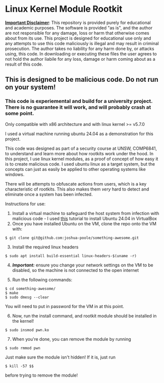 # Linux Kernel Module Rootkit

<ins>__Important Disclaimer__</ins>: This repository is provided purely for educational and academic purposes. The software is provided "as is", and the author are not responsible for any damage, loss or harm that otherwise comes about from its use. This project is designed for educational use only and any attempts to use this code maliciously is illegal and may result in criminal prosecution. The author takes no liability for any harm done by, or attacks using, this code. In downloading or executing these files the user agrees to not hold the author liabile for any loss, damage or harm coming about as a result of this code.

## This is designed to be malicious code. Do not run on your system!

### This code is experiemental and build for a university project. There is no guarantee it will work, and will probably crash at some point.

Only compatible with x86 architecture and with linux kernel >= v5.7.0

I used a virtual machine running ubuntu 24.04 as a demonstration for this project.

This code was designed as part of a security course at UNSW, COMP6841, to understand and learn more about how rootkits
work under the hood. In this project, I use linux kernel modules, as a proof of concept of how easy it is to create
malicious code. I used ubuntu linux as a target system, but the concepts can just as easily be applied to other
operating systems like windows.

There will be attempts to obfuscate actions from users, which is a key characteristic of rootkits. This also makes them
*very* hard to detect and eliminate once a system has been infected.

Instructions for use:
1. Install a virtual machine to safeguard the host system from infection with malicious code - I used [this](https://www.youtube.com/watch?v=QXdFTEPXJ4M) tutorial to install Ubuntu 24.04 in VirtualBox
2. Once you have installed Ubuntu on the VM, clone the repo onto the VM with:
```git
$ git clone git@github.com:joshua-poole/something-awesome.git
```

3. Install the required linux headers
```shell
$ sudo apt install build-essential linux-headers-$(uname -r)
```

4. ***Important:*** ensure you change your network settings on the VM to be disabled, so the machine is not connected to the open internet

5. Run the following commands:
```shell
$ cd something-awesome/
$ make
$ sudo dmesg --clear
```
You will need to put in password for the VM in at this point.

6. Now, run the install command, and rootkit module should be installed in the kernel!
```shell
$ sudo insmod pwn.ko
```


7. When you're done, you can remove the module by running
```shell
$ sudo rmmod pwn
```
Just make sure the module isn't hidden!
If it is, just run
```shell
$ kill -57 $$
```
before trying to remove the module!